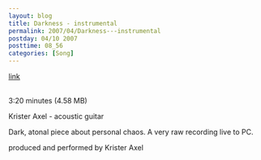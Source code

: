 ```yaml
---
layout: blog
title: Darkness - instrumental
permalink: 2007/04/Darkness---instrumental
postday: 04/10 2007
posttime: 08_56
categories: [Song]
---
```


<a href="http://kristeraxel.com/media/vault/dark052905.mp3">link</a>

<br />3:20 minutes (4.58 MB)<p>Krister Axel - acoustic guitar</p>
<p>Dark, atonal piece about personal chaos. A very raw recording live to PC.</p>
<p>produced and performed by Krister Axel</p>

